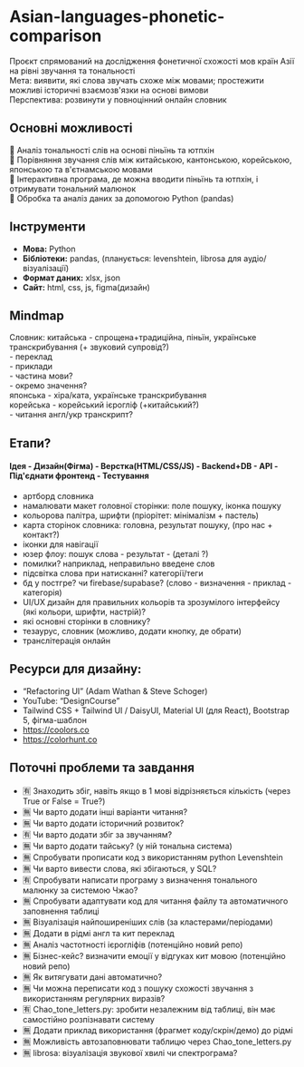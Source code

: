 # Asian-languages-phonetic-comparison
Проєкт спрямований на дослідження фонетичної схожості мов країн Азії на рівні звучання та тональності  
Мета: виявити, які слова звучать схоже між мовами; простежити можливі історичні взаємозв'язки на основі вимови    
Перспектива: розвинути у повноцінний онлайн словник  

## Основні можливості
💮 Аналіз тональності слів на основі піньїнь та ютпхін  
💮 Порівняння звучання слів між китайською, кантонською, корейською, японською та в'єтнамською мовами    
💮 Інтерактивна програма, де можна вводити піньїнь та ютпхін, і отримувати тональний малюнок  
💮 Обробка та аналіз даних за допомогою Python (pandas)  

## Інструменти
- **Мова:** Python  
- **Бібліотеки:** pandas, (планується: levenshtein, librosa для аудіо/візуалізації)  
- **Формат даних:** xlsx, json
- **Сайт:** html, css, js, figma(дизайн)

## Mindmap
Словник: 
  китайська - спрощена+традиційна, піньїн, українське транскрибування (+ звуковий супровід?)  
            - переклад  
            - приклади  
            - частина мови?  
            - окремо значення?  
  японська  - хіра/ката, українське транскрибування  
  корейська - корейський ієрогліф (+китайський?)    
            - читання англ/укр транскрипт?  

## Етапи?  
#### Ідея - Дизайн(Фігма) - Верстка(HTML/CSS/JS) - Backend+DB - API - Під'єднати фронтенд - Тестування   
- артборд словника  
- намалювати макет головної сторінки: поле пошуку, іконка пошуку  
- кольорова палітра, шрифти (пріорітет: мінімалізм + пастель)  
- карта сторінок словника: головна, результат пошуку, (про нас + контакт?)
- іконки для навігації  
- юзер флоу: пошук слова - результат - (деталі ?)  
- помилки? наприклад, неправильно введене слов  
- підсвітка слова при натисканні? категорії/теги  
- бд у постгре? чи firebase/supabase? (слово - визначення - приклад - категорія)
- UI/UX дизайн для правильних кольорів та зрозумілого інтерфейсу  (які кольори, шрифти, настрій)?
- які основні сторінки в словнику?
- тезаурус, словник (можливо, додати кнопку, де обрати)
- транслітерація онлайн

## Ресурси для дизайну:  
- “Refactoring UI” (Adam Wathan & Steve Schoger)
- YouTube: “DesignCourse”  
- Tailwind CSS + Tailwind UI / DaisyUІ, Material UI (для React), Bootstrap 5, фігма-шаблон
- https://coolors.co
- https://colorhunt.co  

## Поточні проблеми та завдання
- 🈶 Знаходить збіг, навіть якщо в 1 мові відрізняється кількість (через True or False = True?)
- 🈚️ Чи варто додати інші варіанти читання?
- 🈚️ Чи варто додати історичний розвиток?
- 🈶 Чи варто додати збіг за звучанням?
- 🈚️ Чи варто додати тайську? (у ній тональна система)
- 🈚️ Спробувати прописати код з використанням python Levenshtein
- 🈚️ Чи варто вивести слова, які збігаються, у SQL?
- 🈶 Спробувати написати програму з визначення тонального малюнку за системою Чжао? 
- 🈚️ Спробувати адаптувати код для читання файлу та автоматичного заповнення таблиці
- 🈚️ Візуалізація найпоширеніших слів (за кластерами/періодами)  
- 🈚️ Додати в рідмі англ та кит переклад
- 🈚️ Аналіз частотності ієрогліфів (потенційно новий репо)
- 🈚️ Бізнес-кейс? визначити емоції у відгуках кит мовою (потенційно новий репо)  
- 🈚️ Як витягувати дані автоматично?
- 🈚️ Чи можна переписати код з пошуку схожості звучання з використанням регулярних виразів?
- 🈶 Chao_tone_letters.py: зробити незалежним від таблиці, він має самостійно розпізнавати систему
- 🈚️ Додати приклад використання (фрагмет коду/скрін/демо) до рідмі
- 🈚️ Можливість автозаповнювати таблицю через Chao_tone_letters.py
- 🈚️ librosa: візуалізація звукової хвилі чи спектрограма?

